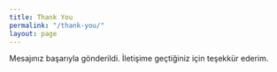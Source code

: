 ```yaml
---
title: Thank You
permalink: "/thank-you/"
layout: page
---
```


Mesajınız başarıyla gönderildi. İletişime geçtiğiniz için teşekkür ederim.
